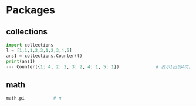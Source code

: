 # Packages
## collections
``` python
import collections
l = [1,1,1,2,3,1,2,3,4,5]
ans1 = collections.Counter(l)
print(ans1)
--- Counter({1: 4, 2: 2, 3: 2, 4: 1, 5: 1})              # 表示1出现4次，2出现2次....
```

## math
``` python
math.pi           # π
```

